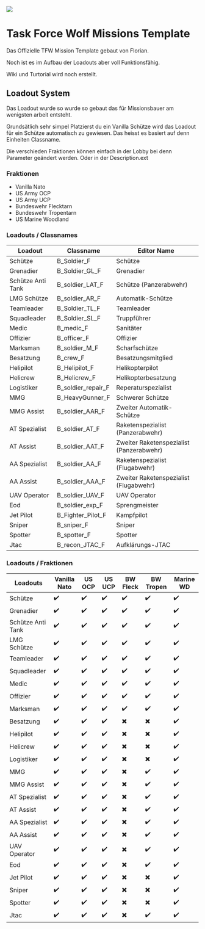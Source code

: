 ![](https://task-force-wolf.de/styles/elegance_ed/theme/images/logo_neu.png)

# Task Force Wolf Missions Template

Das Offizielle TFW Mission Template gebaut von Florian.

Noch ist es im Aufbau der Loadouts aber voll Funktionsfähig.


Wiki und Turtorial wird noch erstellt.


## Loadout System 

Das Loadout wurde so wurde so gebaut das für Missionsbauer am wenigsten arbeit entsteht. 

Grundsätlich sehr simpel Platzierst du ein Vanilla Schütze wird das Loadout für ein Schütze automatisch zu gewiesen.
Das heisst es basiert auf denn Einheiten Classname.

Die verschieden Fraktionen können einfach in der Lobby bei denn Parameter geändert werden. 
Oder in der Description.ext

### Fraktionen
- Vanilla Nato
- US Army OCP
- US Army UCP
- Bundeswehr Flecktarn
- Bundeswehr Tropentarn
- US Marine Woodland

 
### Loadouts / Classnames

Loadout | Classname | Editor Name
------------ | ------------- | -------------
Schütze | B_Soldier_F | Schütze
Grenadier | B_Soldier_GL_F | Grenadier
Schütze Anti Tank | B_soldier_LAT_F | Schütze (Panzerabwehr)
LMG Schütze | B_soldier_AR_F | Automatik-Schütze 
Teamleader | B_Soldier_TL_F | Teamleader
Squadleader | B_Soldier_SL_F | Truppführer
Medic | B_medic_F | Sanitäter
Offizier | B_officer_F | Offizier
Marksman | B_soldier_M_F | Scharfschütze
Besatzung | B_crew_F | Besatzungsmitglied
Helipilot | B_Helipilot_F | Helikopterpilot
Helicrew | B_Helicrew_F | Helikopterbesatzung
Logistiker | B_soldier_repair_F | Reperaturspezialist
MMG | B_HeavyGunner_F | Schwerer Schütze
MMG Assist | B_soldier_AAR_F | Zweiter Automatik-Schütze
AT Spezialist | B_soldier_AT_F | Raketenspezialist (Panzerabwehr)
AT Assist | B_soldier_AAT_F | Zweiter Raketenspezialist (Panzerabwehr)
AA Spezialist | B_soldier_AA_F | Raketenspezialist (Flugabwehr)
AA Assist | B_soldier_AAA_F | Zweiter Raketenspezialist (Flugabwehr)
UAV Operator | B_soldier_UAV_F | UAV Operator
Eod | B_soldier_exp_F | Sprengmeister
Jet Pilot | B_Fighter_Pilot_F | Kampfpilot
Sniper | B_sniper_F | Sniper
Spotter | B_spotter_F | Spotter
Jtac | B_recon_JTAC_F | Aufklärungs-JTAC


### Loadouts / Fraktionen

Loadouts | Vanilla Nato| US OCP | US UCP | BW Fleck | BW Tropen | Marine WD
------------ | ------------- | -------------| -------------| -------------| ------------- | -------------
Schütze |  :heavy_check_mark: |  :heavy_check_mark: |  :heavy_check_mark: |  :heavy_check_mark: |  :heavy_check_mark: |  :heavy_check_mark: 
Grenadier |  :heavy_check_mark: |  :heavy_check_mark: |  :heavy_check_mark: |  :heavy_check_mark: |  :heavy_check_mark: | :heavy_check_mark: |  
Schütze Anti Tank |  :heavy_check_mark: |  :heavy_check_mark: |  :heavy_check_mark: |  :heavy_check_mark: |  :heavy_check_mark: | :heavy_check_mark:
LMG Schütze |  :heavy_check_mark: |  :heavy_check_mark: |  :heavy_check_mark: |  :heavy_check_mark: |  :heavy_check_mark:| :heavy_check_mark:   
Teamleader |  :heavy_check_mark: |  :heavy_check_mark: |  :heavy_check_mark: |  :heavy_check_mark: |  :heavy_check_mark: | :heavy_check_mark: 
Squadleader |  :heavy_check_mark: |  :heavy_check_mark: |  :heavy_check_mark: |  :heavy_check_mark: |  :heavy_check_mark: | :heavy_check_mark: 
Medic |  :heavy_check_mark: |  :heavy_check_mark: |  :heavy_check_mark: |  :heavy_check_mark: |  :heavy_check_mark: | :heavy_check_mark:
Offizier |  :heavy_check_mark: |  :heavy_check_mark: |  :heavy_check_mark: |  :heavy_check_mark: |  :heavy_check_mark: | :heavy_check_mark: 
Marksman |  :heavy_check_mark: |  :heavy_check_mark: |  :heavy_check_mark: |  :heavy_check_mark: |  :heavy_check_mark: | :heavy_check_mark:
Besatzung |  :heavy_check_mark: |  :heavy_check_mark:  |   :heavy_check_mark: |  :heavy_multiplication_x: |  :heavy_multiplication_x: | :heavy_check_mark:
Helipilot |  :heavy_check_mark: |  :heavy_check_mark: |  :heavy_check_mark: |  :heavy_multiplication_x: |  :heavy_multiplication_x: | :heavy_check_mark:
Helicrew |  :heavy_check_mark: |  :heavy_check_mark: |  :heavy_check_mark: |  :heavy_multiplication_x: |  :heavy_multiplication_x: | :heavy_check_mark:
Logistiker |  :heavy_check_mark: |  :heavy_check_mark: |  :heavy_check_mark: |  :heavy_multiplication_x: |  :heavy_multiplication_x: | :heavy_check_mark:
MMG |  :heavy_check_mark: |  :heavy_check_mark:  |   :heavy_check_mark: |  :heavy_multiplication_x: |  :heavy_check_mark: | :heavy_check_mark:
MMG Assist |  :heavy_check_mark: |  :heavy_check_mark: |  :heavy_check_mark: |  :heavy_multiplication_x: |  :heavy_check_mark: | :heavy_check_mark:
AT Spezialist |  :heavy_check_mark: |  :heavy_check_mark: |  :heavy_check_mark: |  :heavy_multiplication_x: |  :heavy_check_mark: | :heavy_check_mark:
AT Assist |  :heavy_check_mark: |  :heavy_check_mark: |  :heavy_check_mark: |  :heavy_multiplication_x: |  :heavy_check_mark: | :heavy_check_mark:
AA Spezialist |  :heavy_check_mark: |  :heavy_check_mark:  |   :heavy_check_mark: |  :heavy_multiplication_x: |  :heavy_check_mark: | :heavy_check_mark:
AA Assist |  :heavy_check_mark: |  :heavy_check_mark: |  :heavy_check_mark: |  :heavy_multiplication_x: |  :heavy_check_mark: | :heavy_check_mark:
UAV Operator |  :heavy_check_mark: |  :heavy_check_mark: |  :heavy_check_mark: |  :heavy_multiplication_x: |  :heavy_check_mark: | :heavy_check_mark:
Eod |  :heavy_check_mark: |  :heavy_check_mark: |  :heavy_check_mark: |  :heavy_multiplication_x: |  :heavy_check_mark: | :heavy_check_mark:
Jet Pilot |  :heavy_check_mark: |  :heavy_check_mark: |  :heavy_check_mark: |  :heavy_multiplication_x: |  :heavy_multiplication_x: | :heavy_check_mark:
Sniper|  :heavy_check_mark: |  :heavy_check_mark: |  :heavy_check_mark: |  :heavy_multiplication_x: |  :heavy_multiplication_x: | :heavy_check_mark:
Spotter |  :heavy_check_mark: |  :heavy_check_mark: |  :heavy_check_mark: |  :heavy_multiplication_x: |  :heavy_multiplication_x: | :heavy_check_mark:
Jtac  |  :heavy_check_mark: |  :heavy_check_mark: |  :heavy_check_mark: |  :heavy_multiplication_x: |  :heavy_check_mark: | :heavy_check_mark:
